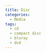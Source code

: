 ```yaml
---
title: Disc
categories:
  - Media
tags:
  - cd
  - compact disc
  - bluray
  - dvd
---
```

